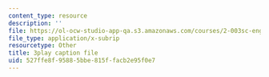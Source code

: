 ```yaml
---
content_type: resource
description: ''
file: https://ol-ocw-studio-app-qa.s3.amazonaws.com/courses/2-003sc-engineering-dynamics-fall-2011/527ffe8f95885bbe815ffacb2e95f0e7_wzEqF_UQkks.vtt
file_type: application/x-subrip
resourcetype: Other
title: 3play caption file
uid: 527ffe8f-9588-5bbe-815f-facb2e95f0e7
---
```

